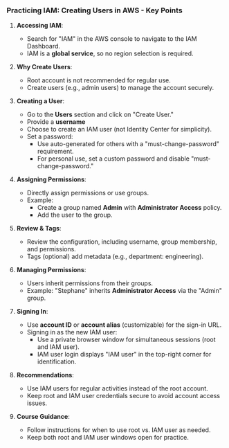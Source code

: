 ### Practicing IAM: Creating Users in AWS - Key Points

1. **Accessing IAM**:

   - Search for "IAM" in the AWS console to navigate to the IAM Dashboard.
   - IAM is a **global service**, so no region selection is required.

2. **Why Create Users**:

   - Root account is not recommended for regular use.
   - Create users (e.g., admin users) to manage the account securely.

3. **Creating a User**:

   - Go to the **Users** section and click on "Create User."
   - Provide a **username**
   - Choose to create an IAM user (not Identity Center for simplicity).
   - Set a password:
     - Use auto-generated for others with a "must-change-password" requirement.
     - For personal use, set a custom password and disable "must-change-password."

4. **Assigning Permissions**:

   - Directly assign permissions or use groups.
   - Example:
     - Create a group named **Admin** with **Administrator Access** policy.
     - Add the user to the group.

5. **Review & Tags**:

   - Review the configuration, including username, group membership, and permissions.
   - Tags (optional) add metadata (e.g., department: engineering).

6. **Managing Permissions**:

   - Users inherit permissions from their groups.
   - Example: "Stephane" inherits **Administrator Access** via the "Admin" group.

7. **Signing In**:

   - Use **account ID** or **account alias** (customizable) for the sign-in URL.
   - Signing in as the new IAM user:
     - Use a private browser window for simultaneous sessions (root and IAM user).
     - IAM user login displays "IAM user" in the top-right corner for identification.

8. **Recommendations**:

   - Use IAM users for regular activities instead of the root account.
   - Keep root and IAM user credentials secure to avoid account access issues.

9. **Course Guidance**:
   - Follow instructions for when to use root vs. IAM user as needed.
   - Keep both root and IAM user windows open for practice.
